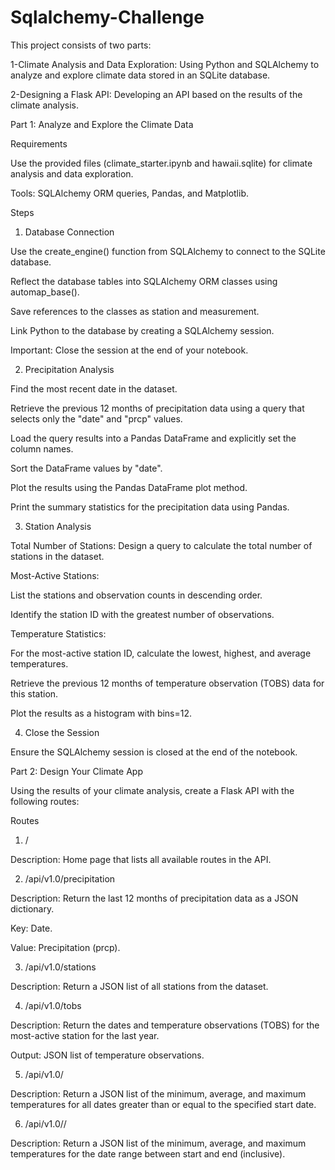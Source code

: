 # Sqlalchemy-Challenge
This project consists of two parts:

1-Climate Analysis and Data Exploration: Using Python and SQLAlchemy to analyze and explore climate data stored in an SQLite database.

2-Designing a Flask API: Developing an API based on the results of the climate analysis.

Part 1: Analyze and Explore the Climate Data

Requirements

Use the provided files (climate_starter.ipynb and hawaii.sqlite) for climate analysis and data exploration.

Tools: SQLAlchemy ORM queries, Pandas, and Matplotlib.

Steps

1. Database Connection

Use the create_engine() function from SQLAlchemy to connect to the SQLite database.

Reflect the database tables into SQLAlchemy ORM classes using automap_base().

Save references to the classes as station and measurement.

Link Python to the database by creating a SQLAlchemy session.

Important: Close the session at the end of your notebook.

2. Precipitation Analysis

Find the most recent date in the dataset.

Retrieve the previous 12 months of precipitation data using a query that selects only the "date" and "prcp" values.

Load the query results into a Pandas DataFrame and explicitly set the column names.

Sort the DataFrame values by "date".

Plot the results using the Pandas DataFrame plot method.

Print the summary statistics for the precipitation data using Pandas.

3. Station Analysis

Total Number of Stations: Design a query to calculate the total number of stations in the dataset.

Most-Active Stations:

List the stations and observation counts in descending order.

Identify the station ID with the greatest number of observations.

Temperature Statistics:

For the most-active station ID, calculate the lowest, highest, and average temperatures.

Retrieve the previous 12 months of temperature observation (TOBS) data for this station.

Plot the results as a histogram with bins=12.

4. Close the Session

Ensure the SQLAlchemy session is closed at the end of the notebook.

Part 2: Design Your Climate App

Using the results of your climate analysis, create a Flask API with the following routes:

Routes

1. /

Description: Home page that lists all available routes in the API.

2. /api/v1.0/precipitation

Description: Return the last 12 months of precipitation data as a JSON dictionary.

Key: Date.

Value: Precipitation (prcp).

3. /api/v1.0/stations

Description: Return a JSON list of all stations from the dataset.

4. /api/v1.0/tobs

Description: Return the dates and temperature observations (TOBS) for the most-active station for the last year.

Output: JSON list of temperature observations.

5. /api/v1.0/<start>

Description: Return a JSON list of the minimum, average, and maximum temperatures for all dates greater than or equal to the specified start date.

6. /api/v1.0/<start>/<end>

Description: Return a JSON list of the minimum, average, and maximum temperatures for the date range between start and end (inclusive).
